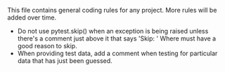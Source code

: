 This file contains general coding rules for any project. More rules will be added over time.

- Do not use pytest.skip() when an exception is being raised unless there's a comment just above it that says 'Skip: <reason>' Where <reason> must have a good reason to skip.
- When providing test data, add a comment when testing for particular data that has just been guessed.
